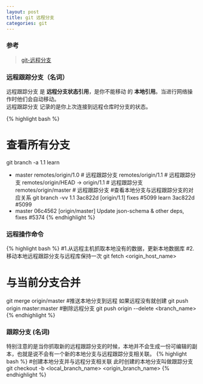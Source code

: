 ```yaml
---
layout: post
title: git 远程分支
categories: git
---
```


### 参考  

> [git-远程分支](https://git-scm.com/book/zh/v2/Git-%E5%88%86%E6%94%AF-%E8%BF%9C%E7%A8%8B%E5%88%86%E6%94%AF)

### 远程跟踪分支（名词）  

远程跟踪分支 是 **远程分支状态引用**，是你不能移动 的 **本地引用**。当进行网络操作时他们会自动移动。<br>
远程跟踪分支 记录的是你上次连接到远程仓库时分支的状态。

{% highlight bash %}
# 查看所有分支
git branch -a
1.1
learn
* master
remotes/origin/1.0 # 远程跟踪分支
remotes/origin/1.1 # 远程跟踪分支
remotes/origin/HEAD -> origin/1.1 # 远程跟踪分支
remotes/origin/master # 远程跟踪分支
#查看本地分支与远程跟踪分支的对应关系
git branch -vv
1.1 3ac822d [origin/1.1] fixes #5099
learn 3ac822d #5099
* master 06c4562 [origin/master] Update json-schema & other deps, fixes #5374
{% endhighlight %}

### 远程操作命令  

{% highlight bash %}
#1.从远程主机抓取本地没有的数据，更新本地数据库
#2.移动本地远程跟踪分支与远程库保持一次
git fetch <origin_host_name>
# 与当前分支合并
git merge origin/master
#推送本地分支到远程 如果远程没有就创建
git push origin master:master
#删除远程分支
git push origin --delete <branch_name>
{% endhighlight %}

### 跟踪分支 (名词)  

特别注意的是当你抓取新的远程跟踪分支的时候，本地并不会生成一份可编辑的副本，也就是说不会有一个新的本地分支与远程跟踪分支相关联。
{% highlight bash %}
#创建本地分支并与远程分支相关联 此时创建的本地分支叫做跟踪分支
git checkout -b <local_branch_name> <origin_branch_name>
{% endhighlight %}










